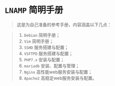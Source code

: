 # **`LNAMP` 简明手册**

> 这是为自己准备的参考手册，内容涵盖以下几点：

> 1. `Debian` 简明手册；
> 2. `Vim` 简明手册；
> 3. `SSHD` 服务搭建与配置；
> 4. `VSFTPD` 服务搭建与配置；
> 5. `PHP7.x` 安装与配置；
> 6. `mariadb` 安装、配置与管理；
> 7. `Nginx` 高性能web服务安装与配置；
> 8. `Apache2` 高稳定web服务安装与配置。
